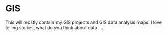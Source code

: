 # GIS
This will mostly contain my GIS projects and GIS data analysis maps. I love telling stories, what do you think about data .....
